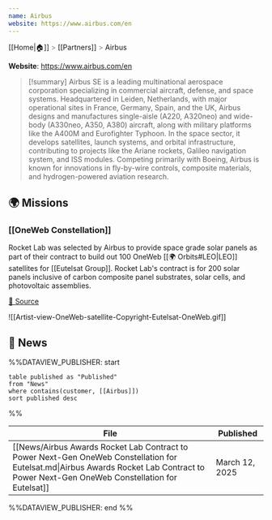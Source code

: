 ```yaml
---
name: Airbus
website: https://www.airbus.com/en
---
```

[[Home|🏠]] <span style="color: LightSlateGray">></span> [[Partners]] <span style="color: LightSlateGray">></span> Airbus

**Website**: https://www.airbus.com/en

>[!summary]
>Airbus SE is a leading multinational aerospace corporation specializing in commercial aircraft, defense, and space systems. Headquartered in Leiden, Netherlands, with major operational sites in France, Germany, Spain, and the UK, Airbus designs and manufactures single-aisle (A220, A320neo) and wide-body (A330neo, A350, A380) aircraft, along with military platforms like the A400M and Eurofighter Typhoon. In the space sector, it develops satellites, launch systems, and orbital infrastructure, contributing to projects like the Ariane rockets, Galileo navigation system, and ISS modules. Competing primarily with Boeing, Airbus is known for innovations in fly-by-wire controls, composite materials, and hydrogen-powered aviation research.

## 🌍 Missions

### [[OneWeb Constellation]]

Rocket Lab was selected by Airbus to provide space grade solar panels as part of their contract to build out 100 OneWeb [[🌍 Orbits#LEO|LEO]] satellites for [[Eutelsat Group]]. Rocket Lab's contract is for 200 solar panels inclusive of carbon composite panel substrates, solar cells, and photovoltaic assemblies.

[🔗 Source](https://www.airbus.com/en/newsroom/press-releases/2024-12-airbus-awarded-eutelsat-contract-to-build-oneweb-low-orbit)

![[Artist-view-OneWeb-satellite-Copyright-Eutelsat-OneWeb.gif]]


## 📰 News
%%DATAVIEW_PUBLISHER: start
```
table published as "Published"
from "News"
where contains(customer, [[Airbus]])
sort published desc
```
%%

| File                                                                                                                                                                                     | Published      |
| ---------------------------------------------------------------------------------------------------------------------------------------------------------------------------------------- | -------------- |
| [[News/Airbus Awards Rocket Lab Contract to Power Next-Gen OneWeb Constellation for Eutelsat.md\|Airbus Awards Rocket Lab Contract to Power Next-Gen OneWeb Constellation for Eutelsat]] | March 12, 2025 |

%%DATAVIEW_PUBLISHER: end %%